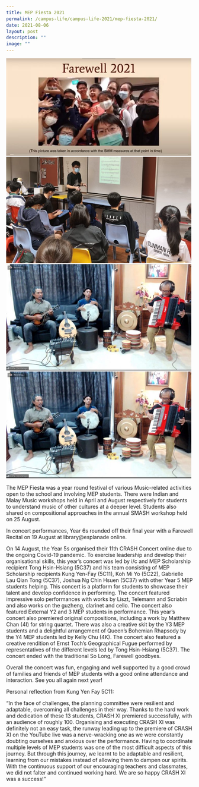 ```yaml
---
title: MEP Fiesta 2021
permalink: /campus-life/campus-life-2021/mep-fiesta-2021/
date: 2021-08-06
layout: post
description: ""
image: ""
---
```

<img src="/images/farewelly6e1630913174592.jpg" 
         style="width:500px"
	/>
<br>
<img src="/images/smashjosephe1630913145620.jpeg" 
         style="width:500px"
	/>
<br>
<img src="/images/y5malayworkshopmusic3e1630913013796.jpg" 
         style="width:500px"
	/>
<br>
<img src="/images/y5malayworkshopmusic3e1630913013796.jpg" 
         style="width:500px"
	/>
<br>

The MEP Fiesta was a year round festival of various Music-related activities open to the school and involving MEP students. There were Indian and Malay Music workshops held in April and August respectively for students to understand music of other cultures at a deeper level. Students also shared on compositional approaches in the annual SMASH workshop held on 25 August.

In concert performances, Year 6s rounded off their final year with a Farewell Recital on 19 August at library@esplanade online.

On 14 August, the Year 5s organised their 11th CRASH Concert online due to the ongoing Covid-19 pandemic. To exercise leadership and develop their organisational skills, this year’s concert was led by i/c and MEP Scholarship recipient Tong Hsin-Hsiang (5C37) and his team consisting of MEP Scholarship recipients Kung Yen-Fay (5C11), Koh Mi Yo (5C22), Gabrielle Lau Qian Tong (5C37), Joshua Ng Chin Hsuen (5C37) with other Year 5 MEP students helping. This concert is a platform for students to showcase their talent and develop confidence in performing. The concert featured impressive solo performances with works by Liszt, Telemann and Scriabin and also works on the guzheng, clarinet and cello. The concert also featured External Y2 and 3 MEP students in performance. This year’s concert also premiered original compositions, including a work by Matthew Chan (4I) for string quartet. There was also a creative skit by the Y3 MEP students and a delightful arrangement of Queen’s Bohemian Rhapsody by the Y4 MEP students led by Kelly Chu (4K). The concert also featured a creative rendition of Ernst Toch’s Geographical Fugue performed by representatives of the different levels led by Tong Hsin-Hsiang (5C37). The concert ended with the traditional So Long, Farewell goodbyes.

Overall the concert was fun, engaging and well supported by a good crowd of families and friends of MEP students with a good online attendance and interaction. See you all again next year!

Personal reflection from Kung Yen Fay 5C11:

“In the face of challenges, the planning committee were resilient and adaptable, overcoming all challenges in their way. Thanks to the hard work and dedication of these 13 students, CRASH XI premiered successfully, with an audience of roughly 100. Organising and executing CRASH XI was definitely not an easy task, the runway leading up to the premiere of CRASH XI on the YouTube live was a nerve-wracking one as we were constantly doubting ourselves and anxious over the performance. Having to coordinate multiple levels of MEP students was one of the most difficult aspects of this journey. But through this journey, we learnt to be adaptable and resilient, learning from our mistakes instead of allowing them to dampen our spirits. With the continuous support of our encouraging teachers and classmates, we did not falter and continued working hard. We are so happy CRASH XI was a success!”